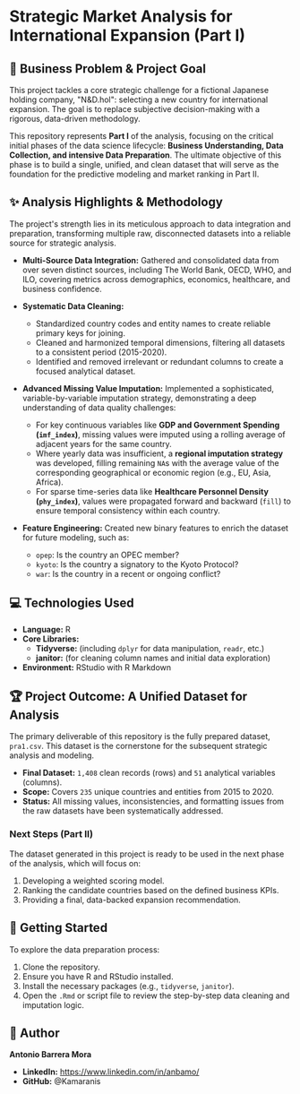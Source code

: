 # Strategic Market Analysis for International Expansion (Part I)

## 📄 Business Problem & Project Goal

This project tackles a core strategic challenge for a fictional Japanese holding company, "N&D.hol": selecting a new country for international expansion. The goal is to replace subjective decision-making with a rigorous, data-driven methodology.

This repository represents **Part I** of the analysis, focusing on the critical initial phases of the data science lifecycle: **Business Understanding, Data Collection, and intensive Data Preparation**. The ultimate objective of this phase is to build a single, unified, and clean dataset that will serve as the foundation for the predictive modeling and market ranking in Part II.

## ✨ Analysis Highlights & Methodology

The project's strength lies in its meticulous approach to data integration and preparation, transforming multiple raw, disconnected datasets into a reliable source for strategic analysis.

*   **Multi-Source Data Integration:** Gathered and consolidated data from over seven distinct sources, including The World Bank, OECD, WHO, and ILO, covering metrics across demographics, economics, healthcare, and business confidence.

*   **Systematic Data Cleaning:**
    *   Standardized country codes and entity names to create reliable primary keys for joining.
    *   Cleaned and harmonized temporal dimensions, filtering all datasets to a consistent period (2015-2020).
    *   Identified and removed irrelevant or redundant columns to create a focused analytical dataset.

*   **Advanced Missing Value Imputation:** Implemented a sophisticated, variable-by-variable imputation strategy, demonstrating a deep understanding of data quality challenges:
    *   For key continuous variables like **GDP and Government Spending (`imf_index`)**, missing values were imputed using a rolling average of adjacent years for the same country.
    *   Where yearly data was insufficient, a **regional imputation strategy** was developed, filling remaining `NA`s with the average value of the corresponding geographical or economic region (e.g., EU, Asia, Africa).
    *   For sparse time-series data like **Healthcare Personnel Density (`phy_index`)**, values were propagated forward and backward (`fill`) to ensure temporal consistency within each country.

*   **Feature Engineering:** Created new binary features to enrich the dataset for future modeling, such as:
    *   `opep`: Is the country an OPEC member?
    *   `kyoto`: Is the country a signatory to the Kyoto Protocol?
    *   `war`: Is the country in a recent or ongoing conflict?

## 💻 Technologies Used

*   **Language:** R
*   **Core Libraries:**
    *   **Tidyverse:** (including `dplyr` for data manipulation, `readr`, etc.)
    *   **janitor:** (for cleaning column names and initial data exploration)
*   **Environment:** RStudio with R Markdown

## 🏆 Project Outcome: A Unified Dataset for Analysis

The primary deliverable of this repository is the fully prepared dataset, `pra1.csv`. This dataset is the cornerstone for the subsequent strategic analysis and modeling.

*   **Final Dataset:** `1,408` clean records (rows) and `51` analytical variables (columns).
*   **Scope:** Covers `235` unique countries and entities from 2015 to 2020.
*   **Status:** All missing values, inconsistencies, and formatting issues from the raw datasets have been systematically addressed.

### Next Steps (Part II)

The dataset generated in this project is ready to be used in the next phase of the analysis, which will focus on:
1.  Developing a weighted scoring model.
2.  Ranking the candidate countries based on the defined business KPIs.
3.  Providing a final, data-backed expansion recommendation.

## 🚀 Getting Started

To explore the data preparation process:
1.  Clone the repository.
2.  Ensure you have R and RStudio installed.
3.  Install the necessary packages (e.g., `tidyverse`, `janitor`).
4.  Open the `.Rmd` or script file to review the step-by-step data cleaning and imputation logic.

## 👤 Author

**Antonio Barrera Mora**

*   **LinkedIn:** https://www.linkedin.com/in/anbamo/
*   **GitHub:** @Kamaranis